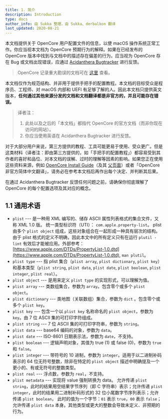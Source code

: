 ```yaml
---
title: 1. 简介
description: Introduction
type: docs
author_info: 由 Sukka 整理，由 Sukka、derbalkon 翻译
last_updated: 2020-08-21
---
```


本文档提供关于 OpenCore 用户配置文件的信息，以使 macOS 操作系统正常工作。你应当视本文档为 OpenCore 预期行为的解释。如果在已经发布的 OpenCore 版本中找到与文档中的描述存在偏差的行为，应当视为 OpenCore 存在 Bug 或文档出现错误，应通过 [Acidanthera Bugtracker](https://github.com/acidanthera/bugtracker) 进行反馈。

> OpenCore 记录重大勘误的文档可在 [这里](https://github.com/acidanthera/OpenCorePkg/blob/master/Docs/Errata/Errata.pdf) 查看。

本文档仅作为规范结构、并非用于提供手把手的配置教程。本文档的目标受众是程序员、工程师、对 macOS 内部和 UEFI 有足够了解的人。因此本文档只提供英文版本，**任何通过其他来源分发的文档和文档翻译都是非官方的，并且可能存在错误。**

> 译者注：
> 1. 此处以及之后的「本文档」都指代 OpenCore 的官方文档（而非你现在访问的网站）。
> 2. 你应当使用英语在 Acidanthera Bugtracker 进行反馈。

对于大部分用户来说，第三方提供的教程、工具可能更易于使用、受众更广。但是这类材料（译者注：即由第三方提供的，如「手把手的配置教程」）都容易受到其作者的喜好和品位、对本文档的误解、过时的理解等因素的影响。如果您正在使用这些资料来源，例如 [OpenCore Install Guide](https://dortania.github.io/OpenCore-Install-Guide)（及其 [父页面](https://dortania.github.io/getting-started)）或者「OpenCore 非官方简体中文翻译」，请务必在参考本文档后再作出每个决定、并判断其后果。

在通过 Acidanthera Bugtracker 反馈任何问题之前，请确保你彻底理解了 OpenCore 的每个配置选项及其对应的概念。

## 1.1 通用术语

- `plist` --- 是一种用 XML 编写的、储存 ASCII 属性列表格式的集合文件，又称 XML 1.0 版。 统一类型标识符（UTI）： `com.apple.property-list`。 plist 由多个 `plist object` 组成，这些对象组合在一起形成一种具有层次的结构。 由于 plist 格式的定义不明确，因此本文中的所有定义只有在运行 `plutil -lint` 有效后才能被应用。外部参考： [https://www.apple.com/DTDs/PropertyList-1.0.dtd](https://www.apple.com/DTDs/PropertyList-1.0.dtd), `man plutil`。
- `plist type` --- 指 plist 集合（`plist array`, `plist dictionary`, `plist key`）和基本类型（`plist string`, `plist data`, `plist date`, `plist boolean`, `plist integer`,  `plist real`）。
- `plist object` --- 是用来定义 `plist type` 的实现形式，可以理解为值。
- `plist array` --- 类数组集合，参数为 `array`。包含零个或多个  `plist object`。
- `plist dictionary` --- 类地图（关联数组）集合，参数为 `dict` 。包含零个或多个 `plist key`。
- `plist key` --- 包含一个以 `plist key` 名称命名的 `plist object`，参数为 `key`。由 7 位 ASCII 集的可打印字符组成。
- `plist string` --- 7 位 ASCII 集的可打印字符串，参数为 `string`。
- `plist data` --- base64 编码的对象，参数为 `data`。
- `plist date` --- ISO-8601 日期表示法，参数为 `date`，不支持。
- `plist boolean` --- 逻辑声明对象，其值为 true (1) 或 false (0)，参数为 `true` 和 `false`。
- `plist integer` --- 带符号的 10 进制，参数为 `integer`。适用于以二进制补码表示的 64 位无符号整数，除非在特定的 `plist object` 描述中明确提及一个更小的、有或无符号的整数类型。
- `plist real` --- 浮点数，参数为 `real`，不支持。
- `plist metadata` --- 实现将 value 强制转换为 data。 允许传递 `plist string`，此时的结果用空结果字节序列（即 C 字符串）表示；允许传递 `plist integer`，此时的结果用二进制补码形式的 32 位小尾数字节序列表示；允许传递 `plist boolean`， 此时的值为一个字节：`01` 表示 `true`，`00` 表示 `false`；允许传递 `plist data` 本身。其他类型或更大的整数会导致未定义、非预期的行为。
